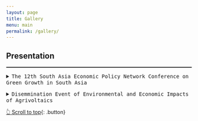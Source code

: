 ```yaml
---
layout: page
title: Gallery
menu: main
permalink: /gallery/
---
```

<a name="top"></a>

## Presentation

<hr style="border:.25px solid grey">

<details>
<summary><kbd>The 12th South Asia Economic Policy Network Conference on Green Growth in South Asia</kbd></summary>
<img src="/assets/gallery/Mohsin PEDL Presentatoin WB 2023.jpg" alt='Presenting findings of Paper VI: Bricks to blocks: An exploratory study of a policy and practices in the construction sector of Bangladesh' width=770px height=430px align="center">
<p style="text-align: center; font-size: 12px; color: blue;">Presenting findings of Paper VI: Bricks to blocks</p>
<img src='/assets/gallery/Presenters and Organizers WB 2023.jpg' alt='Presenters and Organizers WB 2023' width=770px height=430px align="center" />
<p style="text-align: center; font-size: 12px; color: blue;">All Speaker of the Day 2 of The 12th South Asia Economic Policy Network Conference on Green Growth in South Asia</p>
</details>
<p> </p>

  <details>
  <summary><kbd>Disemmination Event of Environmental and Economic Impacts of Agrivoltaics</kbd></summary>
    <img src='/assets/gallery/EnvCC Cluster BIGD 1.jpg' alt='BIGD Researchers of Environment and Climate Change Cluster' width=770px height=430px align="center" />
<p style="text-align: center; font-size: 12px; color: blue;">BIGD Researchers of Environment and Climate Change Cluster </p>
  </details>

<p> </p>

[👆 Scroll to top](#top){: .button}

<!--
- **Course Name** \
 [Ttile](url){:target="_blank"}.
-->
